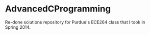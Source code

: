 # AdvancedCProgramming
Re-done solutions repository for Purdue's ECE264 class that I took in Spring 2014.

